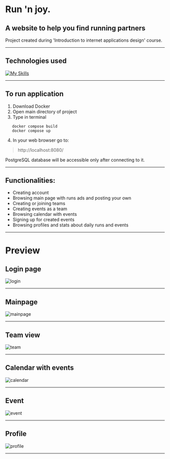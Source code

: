 # Run 'n joy. 
## A website to help you find running partners

Project created during 'Introduction to internet applications design' course.

***
## Technologies used
[![My Skills](https://skills.thijs.gg/icons?i=php,html,css,js,postgres,docker,git)](https://skills.thijs.gg)
*** 

## To run application

1. Download Docker
2. Open main directory of project
3. Type in terminal
```
   docker compose build
   docker compose up
```
4. In your web browser go to:
> http://localhost:8080/

PostgreSQL database will be accessible only after connecting to it.
***

## Functionalities:
* Creating account
* Browsing main page with runs ads and posting your own
* Creating or joining teams
* Creating events as a team
* Browsing calendar with events
* Signing up for created events
* Browsing profiles and stats about daily runs and events
***

# Preview

## Login page
![login](https://user-images.githubusercontent.com/91941735/213883214-cfa3f325-a3a3-4c7a-8bdc-a39e274df5c6.png)
***
## Mainpage
![mainpage](https://user-images.githubusercontent.com/91941735/213883199-3a0fe6a8-f2c2-4845-a80f-817cca2a4fc1.png)
***
## Team view
![team](https://user-images.githubusercontent.com/91941735/213883204-65f532e6-698d-4da1-8362-eb61b7e046b7.png)
***
## Calendar with events
![calendar](https://user-images.githubusercontent.com/91941735/213883193-ec0a216b-2f79-4c24-af41-285930589218.png)
***
## Event
![event](https://user-images.githubusercontent.com/91941735/213883196-95daf2bf-3ce1-4819-a9eb-22f10ba0e750.png)
***
## Profile
![profile](https://user-images.githubusercontent.com/91941735/213883203-a0144466-3f24-4c1f-a120-6cc2747c7e59.png)
***